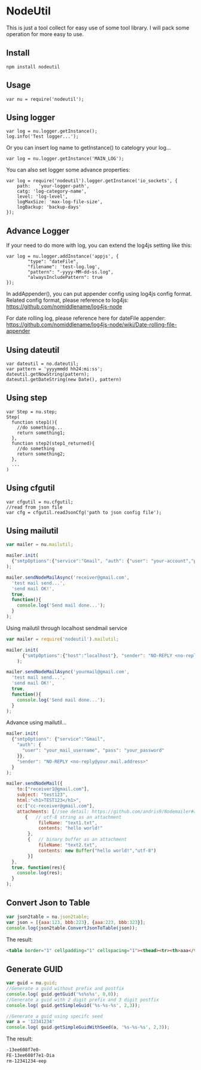 NodeUtil
====================

This is just a tool collect for easy use of some tool library. I will pack some operation for more easy to use.

## Install

```
npm install nodeutil
```

## Usage

```
var nu = require('nodeutil');
```

## Using logger

```
var log = nu.logger.getInstance();
log.info('Test logger...');
```

Or you can insert log name to getInstance() to catelogry your log...

```
var log = nu.logger.getInstance('MAIN_LOG');
```

You can also set logger some advance properties:

```
var log = require('nodeutil').logger.getInstance('io_sockets', {
	path:	'your-logger-path',
	catg: 'log-category-name',
	level: 'log-level',
	logMaxSize: 'max-log-file-size',
	logBackup: 'backup-days'
});
```

## Advance Logger

If your need to do more with log, you can extend the log4js setting like this:

```
var log = nu.logger.addInstance('appjs', {
		"type": "dateFile",
		"filename": 'test-log.log',
		"pattern": "-yyyy-MM-dd-ss.log",
		"alwaysIncludePattern": true
});
```

In addAppender(), you can put appender config using log4js config format. Related config format, please reference to log4js: https://github.com/nomiddlename/log4js-node

For date rolling log, please reference here for dateFile appender: https://github.com/nomiddlename/log4js-node/wiki/Date-rolling-file-appender

## Using dateutil

```
var dateutil = no.dateutil;
var pattern = 'yyyymmdd hh24:mi:ss';
dateutil.getNowString(pattern);
dateutil.getDateString(new Date(), pattern)
```

## Using step

```
var Step = nu.step;
Step(
  function step1(){
    //do something...
    return something1;
  },
  function step2(step1_returned){
    //do something
    return something2;
  },
  ...
)
```

## Using cfgutil

```
var cfgutil = nu.cfgutil;
//read from json file
var cfg = cfgutil.readJsonCfg('path to json config file');
```

## Using mailutil

```javascript
var mailer = nu.mailutil;

mailer.init(
  {"smtpOptions":{"service":"Gmail", "auth": {"user": "your-account","pass": "your-password"}}, "sender": "NO-REPLY <no-reply@micloud.tw>"}
);

mailer.sendNodeMailAsync('receiver@gmail.com',
  'test mail send...',
  'send mail OK!',
  true,
  function(){
    console.log('Send mail done...');
  }
);
```

Using mailutil through localhost sendmail service

```javascript
var mailer = require('nodeutil').mailutil;

mailer.init(
      {"smtpOptions":{"host":"localhost"}, "sender": "NO-REPLY <no-reply@micloud.tw>"}
    );

mailer.sendNodeMailAsync('yourmail@gmail.com',
  'test mail send...',
  'send mail OK!',
  true,
  function(){
    console.log('Send mail done...');
  }
);
```

Advance using mailutil...

```javascript
mailer.init(
  {"smtpOptions": {"service":"Gmail",
    "auth": {
      "user": "your_mail_username", "pass": "your_password"
    }},
    "sender": "NO-REPLY <no-reply@your.mail.address>"
  }
);

mailer.sendNodeMail({
    to:["receiver1@gmail.com"],
    subject: "test123",
    html:"<h1>TEST123</h1>",
    cc:["cc-receiver@gmail.com"],
    attachments: [//see detail: https://github.com/andris9/Nodemailer#attachment-fields
       {   // utf-8 string as an attachment
            fileName: "text1.txt",
            contents: "hello world!"
        },
        {   // binary buffer as an attachment
            fileName: "text2.txt",
            contents: new Buffer("hello world!","utf-8")
        }]
  },
  true, function(res){
    console.log(res);
  }
);
```

## Convert Json to Table
```javascript
var json2table = nu.json2table;
var json = [{aaa:123, bbb:223}, {aaa:223, bbb:323}];
console.log(json2table.ConvertJsonToTable(json));
```

The result:
```html
<table border="1" cellpadding="1" cellspacing="1"><thead><tr><th>aaa</th><th>bbb</th></tr></thead><tbody><tr><td>123</td><td>223</td></tr><tr><td>223</td><td>323</td></tr></tbody></table>
```

## Generate GUID
```javascript
var guid = nu.guid;
//Generate a guid without prefix and postfix
console.log( guid.getGuid('%s%s%s', 0,0));
//Generate a guid with 2 digit prefix and 3 digit postfix
console.log( guid.getSimpleGuid('%s-%s-%s', 2,3));

//Generate a guid using specifc seed
var a = '12341234'
console.log( guid.getSimpleGuidWithSeed(a, '%s-%s-%s', 2,3));
```

The result:
```bash
-13ee608f7e0-
FE-13ee608f7e1-Dia
rm-12341234-eep
```

